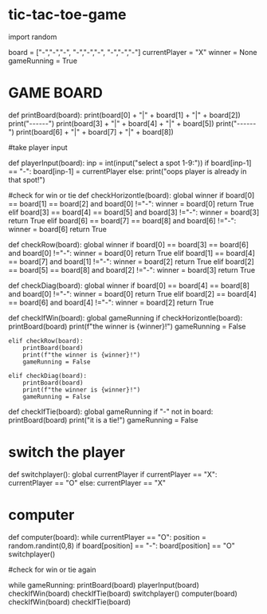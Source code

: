 # tic-tac-toe-game

import random


board = ["-","-","-",
         "-","-","-",
         "-","-","-"]
currentPlayer = "X"
winner = None
gameRunning = True

# GAME BOARD

def printBoard(board):
    print(board[0] + "|" + board[1] + "|" + board[2])
    print("------")
    print(board[3] + "|" + board[4] + "|" + board[5])
    print("------")
    print(board[6] + "|" + board[7] + "|" + board[8]) 


#take player input

def playerInput(board):
    inp = int(input("select a spot 1-9:"))
    if board[inp-1] == "-":
        board[inp-1] = currentPlayer
    else:
        print("oops player is already in that spot!")    


#check for win or tie
def checkHorizontle(board):
    global winner
    if board[0] == board[1] == board[2] and board[0] !="-":
        winner = board[0]
        return True
    elif board[3] == board[4] == board[5] and board[3] !="-":
        winner = board[3]
        return True
    elif board[6] == board[7] == board[8] and board[6] !="-":
        winner = board[6]
        return True
    

def checkRow(board):
    global winner
    if board[0] == board[3] == board[6] and board[0] !="-":
        winner = board[0]
        return True
    elif board[1] == board[4] == board[7] and board[1] !="-":
        winner = board[2]
        return True
    elif board[2] == board[5] == board[8] and board[2] !="-":
        winner = board[3]
        return True
    

def checkDiag(board):
    global winner 
    if board[0] == board[4] == board[8] and board[0] !="-":
        winner = board[0]
        return True
    elif board[2] == board[4] == board[6] and board[4] !="-":
        winner = board[2]
        return True

def checkIfWin(board):
    global gameRunning
    if checkHorizontle(board):
        printBoard(board)
        print(f"the winner is {winner}!")
        gameRunning = False

    elif checkRow(board):
        printBoard(board)
        print(f"the winner is {winner}!")
        gameRunning = False

    elif checkDiag(board):
        printBoard(board)
        print(f"the winner is {winner}!")
        gameRunning = False    


def checkIfTie(board):
    global gameRunning
    if "-" not in board:
        printBoard(board)
        print("it is a tie!")
        gameRunning = False
     
        
# switch the player
def switchplayer():
    global currentPlayer
    if currentPlayer == "X":
       currentPlayer == "O"
    else:
        currentPlayer == "X"  

# computer 
def computer(board):
    while currentPlayer == "O":
        position = random.randint(0,8)
        if board[position] == "-":
            board[position] == "O"
            switchplayer()


#check for win or tie again

while gameRunning:
    printBoard(board)
    playerInput(board)
    checkIfWin(board)
    checkIfTie(board)
    switchplayer()
    computer(board)
    checkIfWin(board)
    checkIfTie(board)

